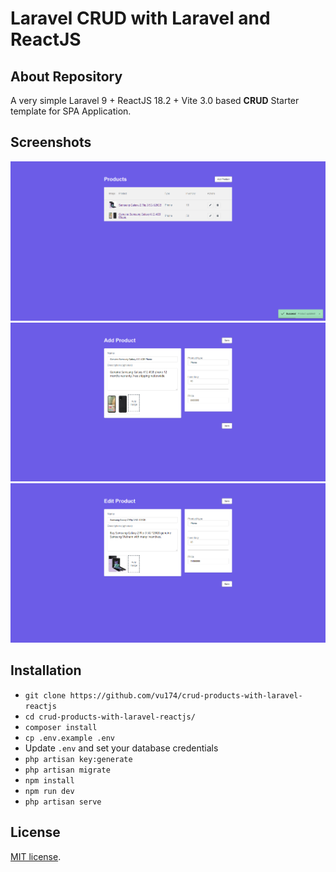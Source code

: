 # Laravel CRUD with Laravel and ReactJS
## About Repository
A very simple Laravel 9 + ReactJS 18.2 + Vite 3.0 based **CRUD** Starter template for SPA Application.
## Screenshots

![list product](./screenshots/list.png)
![add product](./screenshots/add.png)
![edit product](./screenshots/edit.png)

## Installation

- `git clone https://github.com/vu174/crud-products-with-laravel-reactjs`
- `cd crud-products-with-laravel-reactjs/`
- `composer install`
- `cp .env.example .env`
- Update `.env` and set your database credentials
- `php artisan key:generate`
- `php artisan migrate`
- `npm install`
- `npm run dev`
- `php artisan serve`

## License

[MIT license](https://opensource.org/licenses/MIT).